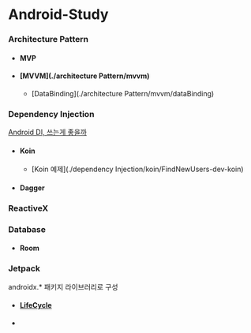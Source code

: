 # Android-Study

### Architecture Pattern

+ #### MVP

+ #### [MVVM](./architecture Pattern/mvvm)

  + [DataBinding](./architecture Pattern/mvvm/dataBinding)
  
  

### Dependency Injection

[Android DI, 쓰는게 좋을까](<https://d2.naver.com/helloworld/342818>)

+ #### Koin

  + [Koin 예제](./dependency Injection/koin/FindNewUsers-dev-koin)

+ #### Dagger

### ReactiveX



### Database

+ #### Room



### Jetpack

androidx.* 패키지 라이브러리로 구성

+ #### [LifeCycle](./jetpack/Lifecycle)

+ 